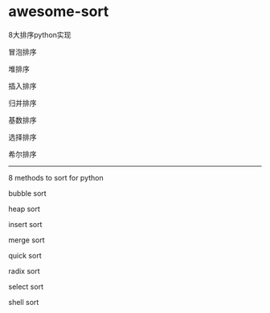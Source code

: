 # awesome-sort

8大排序python实现

冒泡排序

堆排序

插入排序

归并排序

基数排序

选择排序

希尔排序

----------------------------------------------------------------------------------------------------------
8 methods to sort for python

bubble sort

heap sort

insert sort

merge sort

quick sort

radix sort

select sort

shell sort
